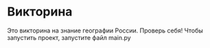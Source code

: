 # Викторина
Это викторина на знание географии России. Проверь себя!
Чтобы запустить проект, запустите файл main.py
